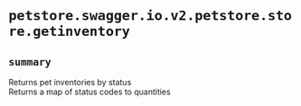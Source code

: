 # `petstore.swagger.io.v2.petstore.store.getinventory`

## `summary`
Returns pet inventories by status  
Returns a map of status codes to quantities


